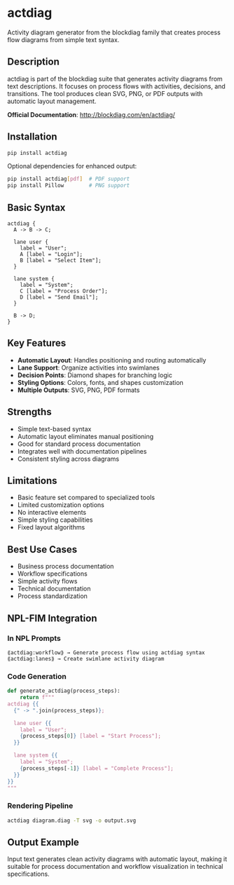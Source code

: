 # actdiag

Activity diagram generator from the blockdiag family that creates process flow diagrams from simple text syntax.

## Description

actdiag is part of the blockdiag suite that generates activity diagrams from text descriptions. It focuses on process flows with activities, decisions, and transitions. The tool produces clean SVG, PNG, or PDF outputs with automatic layout management.

**Official Documentation**: http://blockdiag.com/en/actdiag/

## Installation

```bash
pip install actdiag
```

Optional dependencies for enhanced output:
```bash
pip install actdiag[pdf]  # PDF support
pip install Pillow        # PNG support
```

## Basic Syntax

```actdiag
actdiag {
  A -> B -> C;

  lane user {
    label = "User";
    A [label = "Login"];
    B [label = "Select Item"];
  }

  lane system {
    label = "System";
    C [label = "Process Order"];
    D [label = "Send Email"];
  }

  B -> D;
}
```

## Key Features

- **Automatic Layout**: Handles positioning and routing automatically
- **Lane Support**: Organize activities into swimlanes
- **Decision Points**: Diamond shapes for branching logic
- **Styling Options**: Colors, fonts, and shapes customization
- **Multiple Outputs**: SVG, PNG, PDF formats

## Strengths

- Simple text-based syntax
- Automatic layout eliminates manual positioning
- Good for standard process documentation
- Integrates well with documentation pipelines
- Consistent styling across diagrams

## Limitations

- Basic feature set compared to specialized tools
- Limited customization options
- No interactive elements
- Simple styling capabilities
- Fixed layout algorithms

## Best Use Cases

- Business process documentation
- Workflow specifications
- Simple activity flows
- Technical documentation
- Process standardization

## NPL-FIM Integration

### In NPL Prompts
```npl
⟪actdiag:workflow⟫ → Generate process flow using actdiag syntax
⟪actdiag:lanes⟫ → Create swimlane activity diagram
```

### Code Generation
```python
def generate_actdiag(process_steps):
    return f"""
actdiag {{
  {" -> ".join(process_steps)};

  lane user {{
    label = "User";
    {process_steps[0]} [label = "Start Process"];
  }}

  lane system {{
    label = "System";
    {process_steps[-1]} [label = "Complete Process"];
  }}
}}
"""
```

### Rendering Pipeline
```bash
actdiag diagram.diag -T svg -o output.svg
```

## Output Example

Input text generates clean activity diagrams with automatic layout, making it suitable for process documentation and workflow visualization in technical specifications.